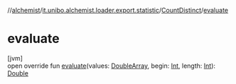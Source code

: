 //[alchemist](../../../index.md)/[it.unibo.alchemist.loader.export.statistic](../index.md)/[CountDistinct](index.md)/[evaluate](evaluate.md)

# evaluate

[jvm]\
open override fun [evaluate](evaluate.md)(values: [DoubleArray](https://kotlinlang.org/api/latest/jvm/stdlib/kotlin/-double-array/index.html), begin: [Int](https://kotlinlang.org/api/latest/jvm/stdlib/kotlin/-int/index.html), length: [Int](https://kotlinlang.org/api/latest/jvm/stdlib/kotlin/-int/index.html)): [Double](https://kotlinlang.org/api/latest/jvm/stdlib/kotlin/-double/index.html)
